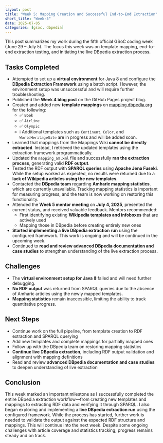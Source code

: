 ```yaml
---
layout: post
title: "Week 5: Mapping Creation and Successful End-to-End Extraction"
short_title: "Week-5"
date: 2025-07-05
categories: [gsoc, dbpedia]
---
```


This post summarizes my work during the fifth official GSoC coding week (June 29 – July 5). The focus this week was on template mapping, end-to-end extraction testing, and initiating the live DBpedia extraction process.

<!--more-->

## Tasks Completed

- Attempted to set up a **virtual environment** for Java 8 and configure the **DBpedia Extraction Framework** using a batch script. However, the environment setup was unsuccessful and will require further troubleshooting.
- Published the **Week 4 blog post** on the GitHub Pages project blog.
- Created and added new **template mappings** on [mapping.dbpedia.org](https://mapping.dbpedia.org) for the following:
  - ✅ `Book`
  - ✅ `Airline`
  - ✅ `Olympic`
  - ℹ️ Additional templates such as `Continent`, `Color`, and `WorldHeritageSite` are in progress and will be added soon.
- Learned that mappings from the Mappings Wiki **cannot be directly extracted**. Instead, I retrieved the updated templates using the extraction framework programmatically.
- Updated the `mapping_am.xml` file and successfully **ran the extraction process**, generating valid **RDF output**.
- Tested the RDF output with **SPARQL queries** using **Apache Jena Fuseki**. While the setup worked as expected, no results were returned due to a **lack of Wikipedia articles using the new templates**.
- Contacted the **DBpedia team** regarding **Amharic mapping statistics**, which are currently unavailable. Tracking mapping statistics is important for measuring progress, and the team is now working on restoring this functionality.
- Attended the **Week 5 mentor meeting** on **July 4, 2025**, presented the current status, and received valuable feedback. Mentors recommended:
  - First identifying existing **Wikipedia templates and infoboxes** that are actively used
  - Mapping those in DBpedia before creating entirely new ones
- **Started implementing a live DBpedia extraction run** using the configured framework. This work is ongoing and will be continued in the upcoming week.
- Continued to **read and review advanced DBpedia documentation and case studies** to strengthen understanding of the live extraction process.

## Challenges

- The **virtual environment setup for Java 8** failed and will need further debugging.
- **No RDF output** was returned from SPARQL queries due to the absence of Amharic articles using the newly mapped templates.
- **Mapping statistics** remain inaccessible, limiting the ability to track quantitative progress.

## Next Steps

- Continue work on the full pipeline, from template creation to RDF extraction and SPARQL querying  
- Add new templates and complete mappings for partially mapped ones  
- Follow up with the DBpedia team on restoring mapping statistics  
- **Continue live DBpedia extraction**, including RDF output validation and alignment with mapping definitions  
- Read and review **advanced DBpedia documentation and case studies** to deepen understanding of live extraction

## Conclusion

This week marked an important milestone as I successfully completed the entire DBpedia extraction workflow—from creating new templates and mappings to extracting RDF data and verifying it through SPARQL. I also began exploring and implementing a **live DBpedia extraction run** using the configured framework. While the process has started, further work is needed to validate the output against the expected RDF structure and mappings. This will continue into the next week. Despite some ongoing challenges with article coverage and statistics tracking, progress remains steady and on track.

